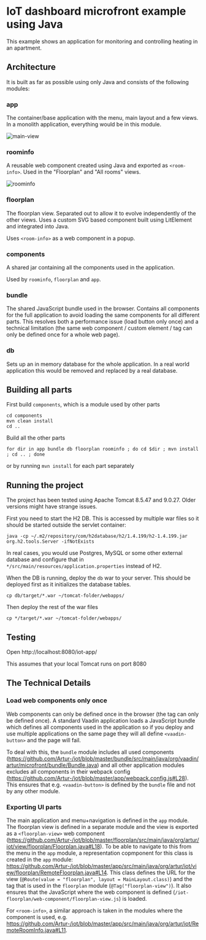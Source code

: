 # IoT dashboard microfront example using Java

This example shows an application for monitoring and controlling heating in an apartment.

## Architecture

It is built as far as possible using only Java and consists of the following modules:

### app

The container/base application with the menu, main layout and a few views. In a monolith application, everything would be in this module.

![main-view](https://user-images.githubusercontent.com/260340/66188476-fcf2e780-e68f-11e9-9be0-964675089fd3.png)

### roominfo

A reusable web component created using Java and exported as `<room-info>`. Used in the "Floorplan" and "All rooms" views.

![roominfo](https://user-images.githubusercontent.com/260340/66188456-f5334300-e68f-11e9-83d1-638213775f86.png)

### floorplan

The floorplan view. Separated out to allow it to evolve independently of the other views. Uses a custom SVG based component built using LitElement and integrated into Java.

Uses `<room-info>` as a web component in a popup.

### components

A shared jar containing all the components used in the application.

Used by `roominfo`, `floorplan` and `app`.

### bundle

The shared JavaScript bundle used in the browser. Contains all components for the full application to avoid loading the same components for all different parts. This resolves both a performance issue (load button only once) and a technical limitation (the same web component / custom element / tag can only be defined once for a whole web page).

### db

Sets up an in memory database for the whole application. In a real world application this would be removed and replaced by a real database.

## Building all parts

First build `components`, which is a module used by other parts

```
cd components
mvn clean install
cd ..
```

Build all the other parts

```
for dir in app bundle db floorplan roominfo ; do cd $dir ; mvn install ; cd .. ; done
```

or by running `mvn install` for each part separately

## Running the project

The project has been tested using Apache Tomcat 8.5.47 and 9.0.27. Older versions might have strange issues.

First you need to start the H2 DB. This is accessed by multiple war files so
it should be started outside the servlet container:

```
java -cp ~/.m2/repository/com/h2database/h2/1.4.199/h2-1.4.199.jar org.h2.tools.Server -ifNotExists
```

In real cases, you would use Postgres, MySQL or some other external database and configure that in `*/src/main/resources/application.properties` instead of H2.

When the DB is running, deploy the `db` war to your server. This should be deployed first as it initializes the database tables.

```
cp db/target/*.war ~/tomcat-folder/webapps/
```

Then deploy the rest of the war files

```
cp */target/*.war ~/tomcat-folder/webapps/
```

## Testing

Open http://localhost:8080/iot-app/

This assumes that your local Tomcat runs on port 8080

## The Technical Details

### Load web components only once

Web components can only be defined once in the browser (the tag can only be defined once). A standard Vaadin application loads a JavaScript bundle which defines all components used in the application so if you deploy and use multiple applications on the same page they will all define `<vaadin-button>` and the page will fail.

To deal with this, the `bundle` module includes all used components (https://github.com/Artur-/iot/blob/master/bundle/src/main/java/org/vaadin/artur/microfront/bundle/Bundle.java) and all other application modules excludes all components in their webpack config (https://github.com/Artur-/iot/blob/master/app/webpack.config.js#L28). This ensures that e.g. `<vaadin-button>` is defined by the `bundle` file and not by any other module.

### Exporting UI parts

The main application and menu+navigation is defined in the `app` module. The floorplan view is defined in a separate module and the view is exported as a `<floorplan-view>` web component (https://github.com/Artur-/iot/blob/master/floorplan/src/main/java/org/artur/iot/view/floorplan/Floorplan.java#L18). To be able to navigate to this from the menu in the `app` module, a representation copmponent for this class is created in the `app` module: https://github.com/Artur-/iot/blob/master/app/src/main/java/org/artur/iot/view/floorplan/RemoteFloorplan.java#L14. This class defines the URL for the view (`@Route(value = "floorplan", layout = MainLayout.class)`) and the tag that is used in the `floorplan` module (`@Tag("floorplan-view")`). It also ensures that the JavaScript where the web component is defined (`/iot-floorplan/web-component/floorplan-view.js`) is loaded.

For `<room-info>`, a similar approach is taken in the modules where the component is used, e.g. https://github.com/Artur-/iot/blob/master/app/src/main/java/org/artur/iot/RemoteRoomInfo.java#L11.
